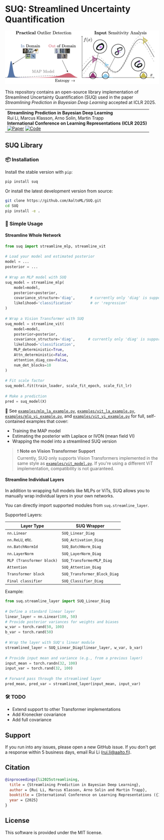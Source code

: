 # SUQ: Streamlined Uncertainty Quantification

![image](suq.png)

This repository contains an open-source library implementation of Streamlined Uncertainty Quantification (SUQ) used in the paper *Streamlining Prediction in Bayesian Deep Learning* accepted at ICLR 2025.

<table>
<tr>
	<td>
   		<strong> Streamlining Prediction in Bayesian Deep Learning</strong><br>
            Rui Li, Marcus Klasson, Arno Solin, Martin Trapp<br>
		<strong>International Conference on Learning Representations (ICLR 2025)</strong><br>
		<a href="https://arxiv.org/abs/2411.18425"><img alt="Paper" src="https://img.shields.io/badge/-Paper-gray"></a>
		<a href="https://github.com/AaltoML/suq"><img alt="Code" src="https://img.shields.io/badge/-Code-gray" ></a>
		</td>
    </tr>
</table>

## SUQ Library
### 📦 Installation
Install the stable version with `pip`:
```bash
pip install suq
```

Or install the latest development version from source:
```bash
git clone https://github.com/AaltoML/SUQ.git
cd SUQ
pip install -e .
```

### 🚀 Simple Usage
#### Streamline Whole Network
```python
from suq import streamline_mlp, streamline_vit

# Load your model and estimated posterior
model = ...
posterior = ...

# Wrap an MLP model with SUQ
suq_model = streamline_mlp(
    model=model,
    posterior=posterior,
    covariance_structure='diag',       # currently only 'diag' is supported
    likelihood='classification'        # or 'regression'
)

# Wrap a Vision Transformer with SUQ
suq_model = streamline_vit(
    model=model,
    posterior=posterior,
    covariance_structure='diag',      # currently only 'diag' is supported
    likelihood='classification',      
    MLP_deterministic=True,
    Attn_deterministic=False,
    attention_diag_cov=False,
    num_det_blocks=10
)

# Fit scale factor
suq_model.fit(train_loader, scale_fit_epoch, scale_fit_lr)

# Make a prediction
pred = suq_model(X)
```

📄 See [`examples/mlp_la_example.py`](examples/mlp_la_example.py), [`examples/vit_la_example.py`](examples/vit_la_example.py), [`examples/mlp_vi_example.py`](examples/mlp_vi_example.py), and [`examples/vit_vi_example.py`](examples/vit_vi_example.py) for full, self-contained examples that cover:
- Training the MAP model
- Estimating the posterior with Laplace or IVON (mean field VI)
- Wrapping the model into a streamlined SUQ version


> ❗ **Note on Vision Transformer Support**  
Currently, SUQ only supports Vision Transformers implemented in the same style as [`examples/vit_model.py`](examples/vit_model.py). If you're using a different ViT implementation, compatibility is not guaranteed.

#### Streamline Individual Layers

In addition to wrapping full models like MLPs or ViTs, SUQ allows you to manually wrap individual layers in your own networks.

You can directly import supported modules from `suq.streamline_layer`.

Supported Layers:

| Layer Type         | SUQ Wrapper                   |
|--------------------|-------------------------------|
| `nn.Linear`        | `SUQ_Linear_Diag`             |
| `nn.ReLU`, etc.    | `SUQ_Activation_Diag`         |
| `nn.BatchNorm1d`   | `SUQ_BatchNorm_Diag`          |
| `nn.LayerNorm`     | `SUQ_LayerNorm_Diag`          |
| `MLP (Transformer block)`    | `SUQ_TransformerMLP_Diag`     |
| `Attention`    | `SUQ_Attention_Diag`          |
| `Transformer block`  | `SUQ_Transformer_Block_Diag`  |
| `Final classifier`   | `SUQ_Classifier_Diag`         |

Example:

```python
from suq.streamline_layer import SUQ_Linear_Diag

# Define a standard linear layer
linear_layer = nn.Linear(100, 50)
# Provide posterior variances for weights and biases
w_var = torch.rand(50, 100)
b_var = torch.rand(50)

# Wrap the layer with SUQ's linear module
streamlined_layer = SUQ_Linear_Diag(linear_layer, w_var, b_var)

# Provide input mean and variance (e.g., from a previous layer)
input_mean = torch.randn(32, 100)
input_var = torch.rand(32, 100)

# Forward pass through the streamlined layer
pred_mean, pred_var = streamlined_layer(input_mean, input_var)
```

### 🛠️ TODO
- Extend support to other Transformer implementations
- Add Kronecker covariance
- Add full covariance

## Support
If you run into any issues, please open a new GitHub issue. If you don't get a response within 5 business days, email Rui Li (rui.li@aalto.fi).

## Citation

```bibtex
@inproceedings{li2025streamlining,
  title = {Streamlining Prediction in Bayesian Deep Learning},
  author = {Rui Li, Marcus Klasson, Arno Solin and Martin Trapp},
  booktitle = {International Conference on Learning Representations ({ICLR})},
  year = {2025}
}
```

## License
This software is provided under the MIT license.
